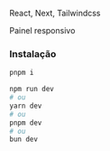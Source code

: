 React, Next, Tailwindcss

Painel responsivo

### Instalação

```bash
pnpm i
```

```bash
npm run dev
# ou
yarn dev
# ou
pnpm dev
# ou
bun dev
```

